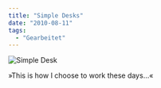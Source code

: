 ```yaml
---
title: "Simple Desks"
date: "2010-08-11"
tags:
  - "Gearbeitet"
---
```


![Simple Desk](/images/codecandies/IMG_1727.jpg)

»This is how I choose to work these days…«

